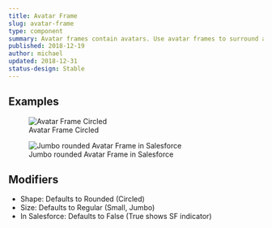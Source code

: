 ```yaml
---
title: Avatar Frame
slug: avatar-frame
type: component
summary: Avatar frames contain avatars. Use avatar frames to surround avatars and add statuses and resize.
published: 2018-12-19
author: michael
updated: 2018-12-31
status-design: Stable
---
```


##  Examples

<figure>
    <img src="/static/images/avatar-frame-circled.png" alt="Avatar Frame Circled">
    <figcaption>Avatar Frame Circled</figcaption>
</figure>

<figure>
    <img src="/static/images/avatar-frame-rounded-jumbo.png" alt="Jumbo rounded Avatar Frame in Salesforce">
    <figcaption>Jumbo rounded Avatar Frame in Salesforce</figcaption>
</figure>

## Modifiers
* Shape: Defaults to Rounded (Circled)
* Size: Defaults to Regular (Small, Jumbo)
* In Salesforce: Defaults to False (True shows SF indicator)